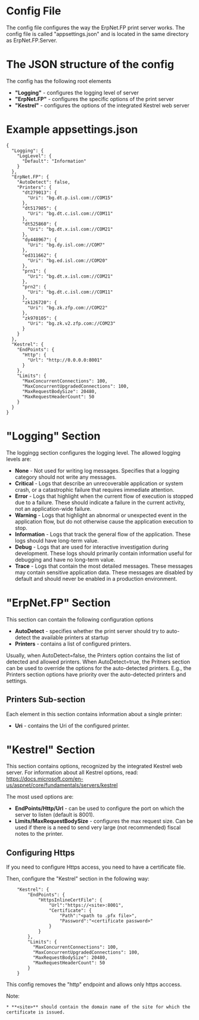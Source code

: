 # Config File
The config file configures the way the ErpNet.FP print server works.
The config file is called "appsettings.json" and is located in the same directory as ErpNet.FP.Server.

# The JSON structure of the config
The config has the following root elements
* **"Logging"** - configures the logging level of server
* **"ErpNet.FP"** - configures the specific options of the print server
* **"Kestrel"** - configures the options of the integrated Kestrel web server

# Example appsettings.json

```
{
  "Logging": {
    "LogLevel": {
      "Default": "Information"
    }
  },
  "ErpNet.FP": {
    "AutoDetect": false,
    "Printers": {
      "dt279013": {
        "Uri": "bg.dt.p.isl.com://COM15"
      },
      "dt517985": {
        "Uri": "bg.dt.c.isl.com://COM11"
      },
      "dt525860": {
        "Uri": "bg.dt.x.isl.com://COM21"
      },
      "dy448967": {
        "Uri": "bg.dy.isl.com://COM7"
      },
      "ed311662": {
        "Uri": "bg.ed.isl.com://COM20"
      },
      "prn1": {
        "Uri": "bg.dt.x.isl.com://COM21"
      },
      "prn2": {
        "Uri": "bg.dt.c.isl.com://COM11"
      },
      "zk126720": {
        "Uri": "bg.zk.zfp.com://COM22"
      },
      "zk970105": {
        "Uri": "bg.zk.v2.zfp.com://COM23"
      }
    }
  },
  "Kestrel": {
    "EndPoints": {
      "Http": {
        "Url": "http://0.0.0.0:8001"
      }
    },
    "Limits": {
      "MaxConcurrentConnections": 100,
      "MaxConcurrentUpgradedConnections": 100,
      "MaxRequestBodySize": 20480,
      "MaxRequestHeaderCount": 50
    }
  }
}
```

# "Logging" Section
The loggingg section configures the logging level. The allowed logging levels are:
* **None** - Not used for writing log messages. Specifies that a logging category should not write any messages.
* **Critical** - Logs that describe an unrecoverable application or system crash, or a catastrophic failure that requires immediate attention.
* **Error** - Logs that highlight when the current flow of execution is stopped due to a failure. These should indicate a failure in the current activity, not an application-wide failure.
* **Warning** - Logs that highlight an abnormal or unexpected event in the application flow, but do not otherwise cause the application execution to stop.
* **Information** - Logs that track the general flow of the application. These logs should have long-term value.
* **Debug** - Logs that are used for interactive investigation during development. These logs should primarily contain information useful for debugging and have no long-term value.
* **Trace** - Logs that contain the most detailed messages. These messages may contain sensitive application data. These messages are disabled by default and should never be enabled in a production environment.

# "ErpNet.FP" Section
This section can contain the following configuration options
* **AutoDetect** - specifies whether the print server should try to auto-detect the available printers at startup
* **Printers** - contains a list of configured printers. 

Usually, when AutoDetect=false, the Printers option contains the list of detected and allowed printers. 
When AutoDetect=true, the Pritners section can be used to override the options for the auto-detected printers.
E.g., the Printers section options have priority over the auto-detected printers and settings.

## Printers Sub-section
Each element in this section contains information about a single printer:
* **Uri** - contains the Uri of the configured printer.

# "Kestrel" Section
This section contains options, recognized by the integrated Kestrel web server. 
For information about all Kestrel options, read:
https://docs.microsoft.com/en-us/aspnet/core/fundamentals/servers/kestrel

The most used options are:
* **EndPoints/Http/Url** - can be used to configure the port on which the server to listen (default is 8001).
* **Limits/MaxRequestBodySize** - configures the max request size. Can be used if there is a need to send very large (not recommended) fiscal notes to the printer.

## Configuring Https
If you need to configure Https access, you need to have a certificate file.

Then, configure the "Kestrel" section in the following way:
```
    "Kestrel": {
        "EndPoints": {
            "HttpsInlineCertFile": {
                "Url":"https://<site>:8001",
                "Certificate": {
                    "Path":"<path to .pfx file>",
                    "Password":"<certificate password>"
                }
            }
        },
        "Limits": {
          "MaxConcurrentConnections": 100,
          "MaxConcurrentUpgradedConnections": 100,
          "MaxRequestBodySize": 20480,
          "MaxRequestHeaderCount": 50
        }        
    }
```

This config removes the "http" endpoint and allows only https acccess.

Note:
```
* **<site>** should contain the domain name of the site for which the certificate is issued.
```
